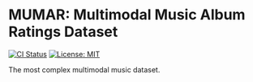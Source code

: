 # MUMAR: Multimodal Music Album Ratings Dataset

[![CI Status](https://github.com/Chotom/multimodal-music-album-ratings-dataset/workflows/CI/badge.svg)](https://github.com/Chotom/multimodal-music-album-ratings-dataset/actions)
[![License: MIT](https://img.shields.io/badge/License-MIT-green.svg)](https://github.com/Chotom/multimodal-music-album-ratings-dataset/blob/main/LICENSE)


The most complex multimodal music dataset.
